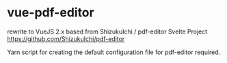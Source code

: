 # vue-pdf-editor

rewrite to VueJS 2.x based from  ShizukuIchi / pdf-editor Svelte Project
 https://github.com/ShizukuIchi/pdf-editor


Yarn script for creating the default configuration file for pdf-editor required.
